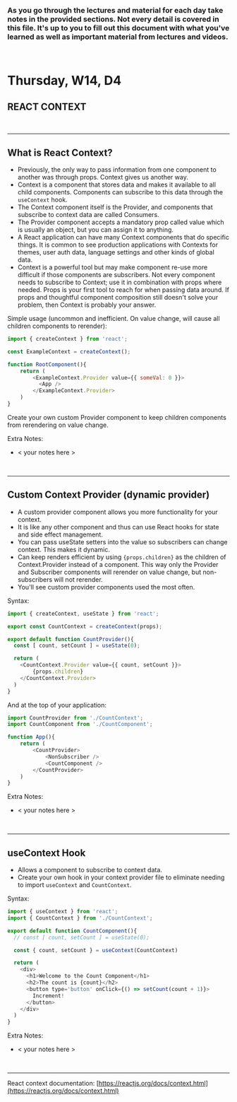 <br>

### As you go through the lectures and material for each day take notes in the provided sections. Not every detail is covered in this file. It's up to you to fill out this document with what you've learned as well as important material from lectures and videos.

<br>

# Thursday, W14, D4

## REACT CONTEXT

<br>
<hr>

## What is React Context?

- Previously, the only way to pass information from one component to another was through props. Context gives us another way.
- Context is a component that stores data and makes it available to all child components. Components can subscribe to this data through the `useContext` hook.
- The Context component itself is the Provider, and components that subscribe to context data are called Consumers.
- The Provider component accepts a mandatory prop called value which is usually an object, but you can assign it to anything.
- A React application can have many Context components that do specific things. It is common to see production applications with Contexts for themes, user auth data, language settings and other kinds of global data.
- Context is a powerful tool but may make component re-use more difficult if those components are subscribers. Not every component needs to subscribe to Context; use it in combination with props where needed. Props is your first tool to reach for when passing data around. If props and thoughtful component composition still doesn't solve your problem, then Context is probably your answer.

Simple usage (uncommon and inefficient. On value change, will cause all children components to rerender):

```js
import { createContext } from 'react';

const ExampleContext = createContext();

function RootComponent(){
    return (
        <ExampleContext.Provider value={{ someVal: 0 }}>
          <App />
        </ExampleContext.Provider>
    )
}
```

Create your own custom Provider component to keep children components from rerendering on value change.

Extra Notes:

- < your notes here >

<br>
<hr>

## Custom Context Provider (dynamic provider)

- A custom provider component allows you more functionality for your context.
- It is like any other component and thus can use React hooks for state and side effect management.
- You can pass useState setters into the value so subscribers can change context. This makes it dynamic.
- Can keep renders efficient by using `{props.children}` as the children of Context.Provider instead of a component. This way only the Provider and Subscriber components will rerender on value change, but non-subscribers will not rerender.
- You'll see custom provider components used the most often.

Syntax:

```js
import { createContext, useState } from 'react';

export const CountContext = createContext(props);

export default function CountProvider(){
  const [ count, setCount ] = useState(0);

  return (
    <CountContext.Provider value={{ count, setCount }}>
        {props.children}
    </CountContext.Provider>
  )
}
```

And at the top of your application:

```js
import CountProvider from './CountContext';
import CountComponent from './CountComponent';

function App(){
    return (
        <CountProvider>
            <NonSubscriber />
            <CountComponent />
        </CountProvider>
    )
}
```

Extra Notes:

- < your notes here >

<br>
<hr>

## useContext Hook

- Allows a component to subscribe to context data.
- Create your own hook in your context provider file to eliminate needing to import `useContext` and `CountContext`.

Syntax:

```js
import { useContext } from 'react';
import { CountContext } from './CountContext';

export default function CountComponent(){
  // const [ count, setCount ] = useState(0);

  const { count, setCount } = useContext(CountContext)

  return (
    <div>
      <h1>Welcome to the Count Component</h1>
      <h2>The count is {count}</h2>
      <button type='button' onClick={() => setCount(count + 1)}>
        Increment!
      </button>
    </div>
  )
}
```

Extra Notes:

- < your notes here >

<br>
<hr>


React context documentation: [https://reactjs.org/docs/context.html](https://reactjs.org/docs/context.html)
